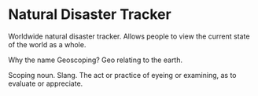 # Natural Disaster Tracker
Worldwide natural disaster tracker. Allows people to view the current state of the world as a whole.


Why the name Geoscoping?
Geo
relating to the earth.

Scoping
noun. Slang. The act or practice of eyeing or examining, as to evaluate or appreciate.
